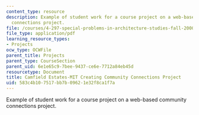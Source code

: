 ```yaml
---
content_type: resource
description: Example of student work for a course project on a web-based community
  connections project.
file: /courses/4-297-special-problems-in-architecture-studies-fall-2000/583c4b107517bb7b09621e32f8ca1f7a_RichardOBryant.pdf
file_type: application/pdf
learning_resource_types:
- Projects
ocw_type: OCWFile
parent_title: Projects
parent_type: CourseSection
parent_uid: 6e1e65c9-7bee-9437-ce6e-7712a84eb45d
resourcetype: Document
title: Camfield Estates-MIT Creating Community Connections Project
uid: 583c4b10-7517-bb7b-0962-1e32f8ca1f7a
---
```

Example of student work for a course project on a web-based community connections project.

